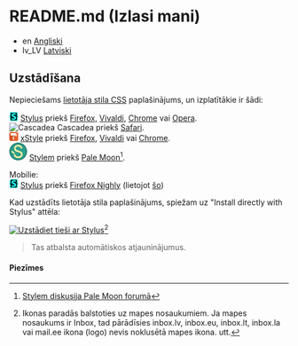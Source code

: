 # README.md (Izlasi mani)
- en [Angliski](README.md)
- lv_LV [Latviski](README.lv.md)

## Uzstādīšana
Nepieciešams [lietotāja stila CSS](https://github.com/openstyles/stylus/wiki/UserCSS) paplašinājums, un izplatītākie ir šādi:

![Stylus](https://github.com/openstyles/stylus/raw/master/images/icon/16.png) [Stylus](https://github.com/openstyles/stylus) priekš [Firefox](https://addons.mozilla.org/en-US/firefox/addon/styl-us/), [Vivaldi](https://chrome.google.com/webstore/detail/stylus/clngdbkpkpeebahjckkjfobafhncgmne), [Chrome](https://chrome.google.com/webstore/detail/stylus/clngdbkpkpeebahjckkjfobafhncgmne) vai [Opera](https://addons.opera.com/en-gb/extensions/details/stylus/).<br>
![Cascadea](https://github.com/gomgon/UserCSS/raw/master/images/Cascadea.png) Cascadea priekš [Safari](https://cascadea.app).<br>
<img src="https://github.com/FirefoxBar/xStyle/raw/master/images/128.png" alt="xStyle" height="16px"> [xStyle](https://github.com/FirefoxBar/xStyle) priekš [Firefox](https://addons.mozilla.org/firefox/addon/xstyle/), [Vivaldi](https://chrome.google.com/webstore/detail/xstyle/hncgkmhphmncjohllpoleelnibpmccpj) vai [Chrome](https://chrome.google.com/webstore/detail/xstyle/hncgkmhphmncjohllpoleelnibpmccpj).<br>
![Stylem](https://raw.githubusercontent.com/Lootyhoof/stylem/master/src/skin/16.svg) [Stylem](https://github.com/Lootyhoof/stylem) priekš [Pale Moon](https://addons.palemoon.org/addon/stylem/)[^1].


Mobilie:<br>
![Stylus](https://github.com/openstyles/stylus/raw/master/images/icon/16.png) [Stylus](https://addons.mozilla.org/en-US/android/addon/styl-us/) priekš [Firefox Nighly](https://play.google.com/store/apps/details?id=org.mozilla.fenix) (lietojot [šo](https://blog.mozilla.org/addons/2020/09/29/expanded-extension-support-in-firefox-for-android-nightly/))

Kad uzstādīts lietotāja stila paplašinājums, spiežam uz "Install directly with Stylus" attēla:

[![Uzstādiet tieši ar Stylus](https://img.shields.io/badge/Install%20directly%20with-Stylus-285959.svg)](https://github.com/Coool/Inbox-Custom-Icons/raw/master/inbox-custom-icons.user.css)[^note]
>Tas atbalsta automātiskos atjauninājumus.

#### Piezīmes
[^1]: [Stylem diskusija Pale Moon forumā](https://forum.palemoon.org/viewtopic.php?f=46&t=19443)
[^note]: Ikonas paradās balstoties uz mapes nosaukumiem. Ja mapes nosaukums ir Inbox, tad pārādīsies inbox.lv, inbox.eu, inbox.lt, inbox.la vai mail.ee ikona (logo) nevis noklusētā mapes ikona. utt.
